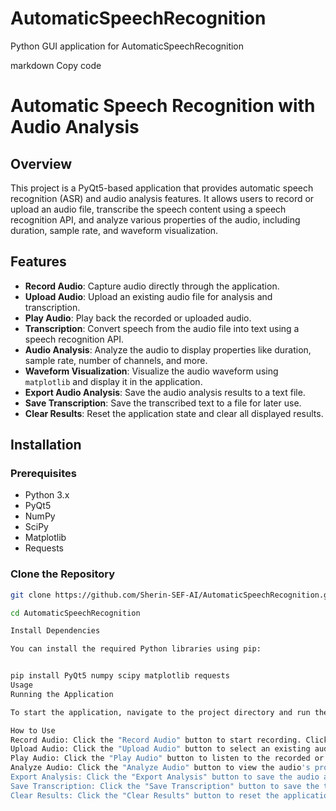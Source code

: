 # AutomaticSpeechRecognition
Python GUI application for AutomaticSpeechRecognition



markdown
Copy code
# Automatic Speech Recognition with Audio Analysis

## Overview

This project is a PyQt5-based application that provides automatic speech recognition (ASR) and audio analysis features. It allows users to record or upload an audio file, transcribe the speech content using a speech recognition API, and analyze various properties of the audio, including duration, sample rate, and waveform visualization.

## Features

- **Record Audio**: Capture audio directly through the application.
- **Upload Audio**: Upload an existing audio file for analysis and transcription.
- **Play Audio**: Play back the recorded or uploaded audio.
- **Transcription**: Convert speech from the audio file into text using a speech recognition API.
- **Audio Analysis**: Analyze the audio to display properties like duration, sample rate, number of channels, and more.
- **Waveform Visualization**: Visualize the audio waveform using `matplotlib` and display it in the application.
- **Export Audio Analysis**: Save the audio analysis results to a text file.
- **Save Transcription**: Save the transcribed text to a file for later use.
- **Clear Results**: Reset the application state and clear all displayed results.

## Installation

### Prerequisites

- Python 3.x
- PyQt5
- NumPy
- SciPy
- Matplotlib
- Requests

### Clone the Repository

```bash
git clone https://github.com/Sherin-SEF-AI/AutomaticSpeechRecognition.git

cd AutomaticSpeechRecognition

Install Dependencies

You can install the required Python libraries using pip:


pip install PyQt5 numpy scipy matplotlib requests
Usage
Running the Application

To start the application, navigate to the project directory and run the following command:

How to Use
Record Audio: Click the "Record Audio" button to start recording. Click again to stop recording.
Upload Audio: Click the "Upload Audio" button to select an existing audio file for analysis.
Play Audio: Click the "Play Audio" button to listen to the recorded or uploaded audio.
Analyze Audio: Click the "Analyze Audio" button to view the audio's properties and visualize the waveform.
Export Analysis: Click the "Export Analysis" button to save the audio analysis results to a text file.
Save Transcription: Click the "Save Transcription" button to save the transcribed text to a file.
Clear Results: Click the "Clear Results" button to reset the application and clear all data.
